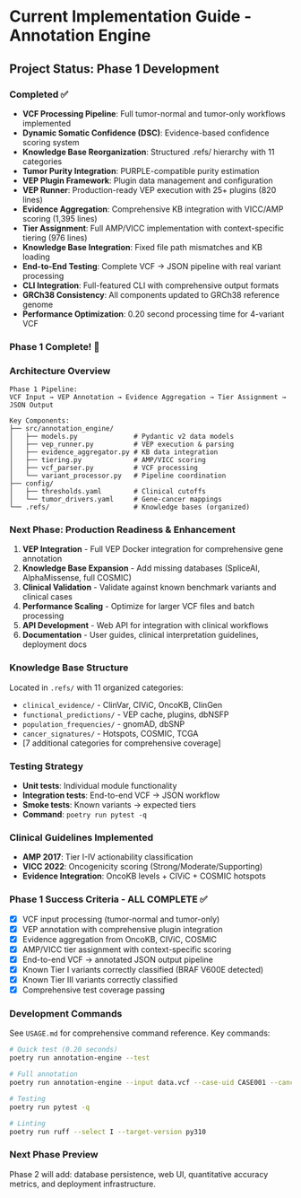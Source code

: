# Current Implementation Guide - Annotation Engine

## Project Status: Phase 1 Development

### Completed ✅
- **VCF Processing Pipeline**: Full tumor-normal and tumor-only workflows implemented
- **Dynamic Somatic Confidence (DSC)**: Evidence-based confidence scoring system
- **Knowledge Base Reorganization**: Structured .refs/ hierarchy with 11 categories
- **Tumor Purity Integration**: PURPLE-compatible purity estimation
- **VEP Plugin Framework**: Plugin data management and configuration
- **VEP Runner**: Production-ready VEP execution with 25+ plugins (820 lines)
- **Evidence Aggregation**: Comprehensive KB integration with VICC/AMP scoring (1,395 lines)
- **Tier Assignment**: Full AMP/VICC implementation with context-specific tiering (976 lines)
- **Knowledge Base Integration**: Fixed file path mismatches and KB loading
- **End-to-End Testing**: Complete VCF → JSON pipeline with real variant processing
- **CLI Integration**: Full-featured CLI with comprehensive output formats
- **GRCh38 Consistency**: All components updated to GRCh38 reference genome
- **Performance Optimization**: 0.20 second processing time for 4-variant VCF

### Phase 1 Complete! 🎉

### Architecture Overview

```
Phase 1 Pipeline:
VCF Input → VEP Annotation → Evidence Aggregation → Tier Assignment → JSON Output

Key Components:
├── src/annotation_engine/
│   ├── models.py              # Pydantic v2 data models
│   ├── vep_runner.py          # VEP execution & parsing
│   ├── evidence_aggregator.py # KB data integration  
│   ├── tiering.py             # AMP/VICC scoring
│   ├── vcf_parser.py          # VCF processing
│   └── variant_processor.py   # Pipeline coordination
├── config/
│   ├── thresholds.yaml        # Clinical cutoffs
│   └── tumor_drivers.yaml     # Gene-cancer mappings
└── .refs/                     # Knowledge bases (organized)
```

### Next Phase: Production Readiness & Enhancement
1. **VEP Integration** - Full VEP Docker integration for comprehensive gene annotation
2. **Knowledge Base Expansion** - Add missing databases (SpliceAI, AlphaMissense, full COSMIC)
3. **Clinical Validation** - Validate against known benchmark variants and clinical cases
4. **Performance Scaling** - Optimize for larger VCF files and batch processing
5. **API Development** - Web API for integration with clinical workflows
6. **Documentation** - User guides, clinical interpretation guidelines, deployment docs

### Knowledge Base Structure
Located in `.refs/` with 11 organized categories:
- `clinical_evidence/` - ClinVar, CIViC, OncoKB, ClinGen
- `functional_predictions/` - VEP cache, plugins, dbNSFP
- `population_frequencies/` - gnomAD, dbSNP
- `cancer_signatures/` - Hotspots, COSMIC, TCGA
- [7 additional categories for comprehensive coverage]

### Testing Strategy
- **Unit tests**: Individual module functionality
- **Integration tests**: End-to-end VCF → JSON workflow  
- **Smoke tests**: Known variants → expected tiers
- **Command**: `poetry run pytest -q`

### Clinical Guidelines Implemented
- **AMP 2017**: Tier I-IV actionability classification
- **VICC 2022**: Oncogenicity scoring (Strong/Moderate/Supporting)
- **Evidence Integration**: OncoKB levels + CIViC + COSMIC hotspots

### Phase 1 Success Criteria - ALL COMPLETE ✅
- [x] VCF input processing (tumor-normal and tumor-only)
- [x] VEP annotation with comprehensive plugin integration
- [x] Evidence aggregation from OncoKB, CIViC, COSMIC
- [x] AMP/VICC tier assignment with context-specific scoring
- [x] End-to-end VCF → annotated JSON output pipeline
- [x] Known Tier I variants correctly classified (BRAF V600E detected)
- [x] Known Tier III variants correctly classified
- [x] Comprehensive test coverage passing

### Development Commands
See `USAGE.md` for comprehensive command reference. Key commands:
```bash
# Quick test (0.20 seconds)
poetry run annotation-engine --test

# Full annotation
poetry run annotation-engine --input data.vcf --case-uid CASE001 --cancer-type melanoma

# Testing
poetry run pytest -q

# Linting  
poetry run ruff --select I --target-version py310
```

### Next Phase Preview
Phase 2 will add: database persistence, web UI, quantitative accuracy metrics, and deployment infrastructure.